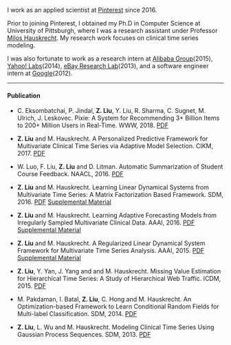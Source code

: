 I work as an applied scientist at [Pinterest](https://www.pinterest.com) since 2016.  

Prior to joining Pinterest, I obtained my Ph.D in Computer Science at University of Pittsburgh, where I was a research assistant under Professor [Milos Hauskrecht](http://people.cs.pitt.edu/~milos/). My research work focuses on clinical time series modeling. 

I was also fortunate to work as a research intern at [Alibaba Group](http://data.alibaba.com/)(2015), [Yahoo! Labs](http://labs.yahoo.com/)(2014), [eBay Research Lab](http://labs.ebay.com/)(2013), and a software engineer intern at [Google](http://www.google.com/)(2012).

* * *

#### Publication

* C. Eksombatchai, P. Jindal, **Z. Liu**, Y. Liu, R. Sharma, C. Sugnet, M. Ulrich, J. Leskovec. Pixie: A System for Recommending 3+ Billion Items to 200+ Million Users in Real-Time. WWW, 2018. <a href="{{ site.baseurl }}/download/" class="button button-blue button-small">PDF</a> 

* **Z. Liu** and M. Hauskrecht. A Personalized Predictive Framework for Multivariate Clinical Time Series via Adaptive Model Selection. CIKM, 2017. <a href="{{ site.baseurl }}/download/cikm2017.pdf" class="button button-blue button-small">PDF</a> 

* W. Luo, F. Liu, **Z. Liu** and D. Litman. Automatic Summarization of Student Course Feedback. NAACL, 2016. <a href="{{ site.baseurl }}/download/" class="button button-blue button-small">PDF</a>

* **Z. Liu** and M. Hauskrecht. Learning Linear Dynamical Systems from Multivariate Time Series: A Matrix Factorization Based Framework. SDM, 2016. <a href="{{ site.baseurl }}/download/sdm2016.pdf" class="button button-blue button-small">PDF</a> <a href="{{ site.baseurl }}/download/sdm2016_sup.pdf" class="button button-blue button-small">Supplemental Material</a> 

* **Z. Liu** and M. Hauskrecht. Learning Adaptive Forecasting Models from Irregularly Sampled Multivariate Clinical Data. AAAI, 2016. <a href="{{ site.baseurl }}/download/aaai2016_revision.pdf" class="button button-blue button-small">PDF</a> <a href="{{ site.baseurl }}/download/aaai2016_sup.pdf" class="button button-blue button-small">Supplemental Material</a> 

* **Z. Liu** and M. Hauskrecht. A Regularized Linear Dynamical System Framework for Multivariate Time Series Analysis. AAAI, 2015. <a href="{{ site.baseurl }}/download/aaai2015.pdf" class="button button-blue button-small">PDF</a> <a href="{{ site.baseurl }}/download/aaai2015_sup.pdf" class="button button-blue button-small">Supplemental Material</a> 

* **Z. Liu**, Y. Yan, J. Yang and and M. Hauskrecht. Missing Value Estimation for Hierarchical Time Series: A Study of Hierarchical Web Traffic. ICDM, 2015. <a href="{{ site.baseurl }}/download/icdm2015.pdf" class="button button-blue button-small">PDF</a> 

* M. Pakdaman, I. Batal, **Z. Liu**, C. Hong and M. Hauskrecht. An Optimization-based Framework to Learn Conditional Random Fields for Multi-label Classification. SDM, 2014. <a href="{{ site.baseurl }}/download/sdm2014.pdf" class="button button-blue button-small">PDF</a>

* **Z. Liu**, L. Wu and M. Hauskrecht. Modeling Clinical Time Series Using Gaussian Process Sequences. SDM, 2013. <a href="{{ site.baseurl }}/download/sdm2013.pdf" class="button button-blue button-small">PDF</a> 

